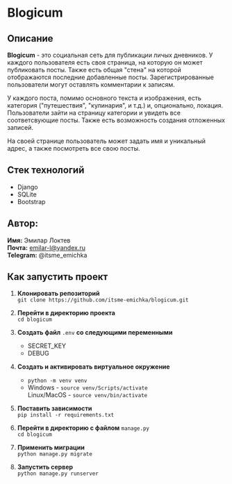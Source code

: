 # Blogicum
## Описание

**Blogicum** - это социальная сеть для публикации личых дневников. У каждого пользователя есть своя страница, на которую он может публиковать посты. Также есть общая "стена" на которой отображаются последние добавленные посты. Зарегистрированные пользователи могут оставлять комментарии к записям.

У каждого поста, помимо основного текста и изображения, есть категория ("путешествия", "кулинария", и т.д.) и, опционально, локация. Пользователи зайти на страницу категории и увидеть все соответсвующие посты. Также есть возможность создания отложенных записей.

На своей странице пользователь может задать имя и уникальный адрес, а также посмотреть все свою посты.

## Стек технологий
- Django
- SQLite
- Bootstrap

## Автор:

**Имя:** Эмилар Локтев  
**Почта:** emilar-l@yandex.ru  
**Telegram:** @itsme_emichka  

## Как запустить проект
1. **Клонировать репозиторий**  
`git clone https://github.com/itsme-emichka/blogicum.git`

2. **Перейти в директорию проекта**  
`cd blogicum`

3. **Создать файл** `.env` **со следующими переменными**
    - SECRET_KEY
    - DEBUG

4. **Создать и активировать виртуальное окружение**  
    - `python -m venv venv`
    - Windows - `source venv/Scripts/activate`  
       Linux/MacOS - `source venv/bin/activate`

5. **Поставить зависимости**  
`pip install -r requirements.txt`

6. **Перейти в директорию с файлом** `manage.py`  
`cd blogicum`

7. **Применить миграции**  
`python manage.py migrate`

8. **Запустить сервер**  
`python manage.py runserver`
